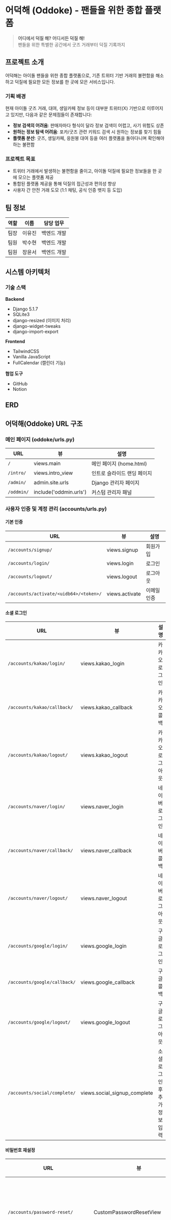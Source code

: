 # 어덕해 (Oddoke) - 팬들을 위한 종합 플랫폼

> **어디에서 덕질 해? 어디서든 덕질 해!**  
> 팬들을 위한 특별한 공간에서 굿즈 거래부터 덕질 기록까지

## 프로젝트 소개

어덕해는 아이돌 팬들을 위한 종합 플랫폼으로, 기존 트위터 기반 거래의 불편함을 해소하고 덕질에 필요한 모든 정보를 한 곳에 모은 서비스입니다.

### 기획 배경

현재 아이돌 굿즈 거래, 대여, 생일카페 정보 등이 대부분 트위터(X) 기반으로 이루어지고 있지만, 다음과 같은 문제점들이 존재합니다:

- **정보 검색의 어려움**: 판매자마다 형식이 달라 정보 검색이 어렵고, 사기 위험도 상존
- **원하는 정보 탐색 어려움**: 포카/굿즈 관련 키워드 검색 시 원하는 정보를 찾기 힘듦
- **플랫폼 분산**: 굿즈, 생일카페, 응원봉 대여 등을 여러 플랫폼을 돌아다니며 확인해야 하는 불편함

### 프로젝트 목표

- 트위터 거래에서 발생하는 불편함을 줄이고, 아이돌 덕질에 필요한 정보들을 한 곳에 모으는 플랫폼 제공
- 통합된 플랫폼 제공을 통해 덕질의 접근성과 편의성 향상
- 사용자 간 안전 거래 도모 (1:1 채팅, 공식 인증 뱃지 등 도입)

## 팀 정보

| 역할 | 이름 | 담당 업무 |
|------|------|-----------|
| 팀장 | 이유진 | 백엔드 개발 |
| 팀원 | 박수현 | 백엔드 개발 |
| 팀원 | 장윤서 | 백엔드 개발 |

## 시스템 아키텍처

### 기술 스택

**Backend**
- Django 5.1.7
- SQLite3
- django-resized (이미지 처리)
- django-widget-tweaks
- django-import-export

**Frontend**
- TailwindCSS
- Vanilla JavaScript
- FullCalendar (캘린더 기능)

**협업 도구**
- GitHub
- Notion

## ERD
## 어덕해(Oddoke) URL 구조

### 메인 페이지 (oddoke/urls.py)

| URL | 뷰 | 설명 |
|-----|-----|------|
| `/` | views.main | 메인 페이지 (home.html) |
| `/intro/` | views.intro_view | 인트로 슬라이드 랜딩 페이지 |
| `/admin/` | admin.site.urls | Django 관리자 페이지 |
| `/oddmin/` | include('oddmin.urls') | 커스텀 관리자 패널 |

### 사용자 인증 및 계정 관리 (accounts/urls.py)

#### 기본 인증
| URL | 뷰 | 설명 |
|-----|-----|------|
| `/accounts/signup/` | views.signup | 회원가입 |
| `/accounts/login/` | views.login | 로그인 |
| `/accounts/logout/` | views.logout | 로그아웃 |
| `/accounts/activate/<uidb64>/<token>/` | views.activate | 이메일 인증 |

#### 소셜 로그인
| URL | 뷰 | 설명 |
|-----|-----|------|
| `/accounts/kakao/login/` | views.kakao_login | 카카오 로그인 |
| `/accounts/kakao/callback/` | views.kakao_callback | 카카오 콜백 |
| `/accounts/kakao/logout/` | views.kakao_logout | 카카오 로그아웃 |
| `/accounts/naver/login/` | views.naver_login | 네이버 로그인 |
| `/accounts/naver/callback/` | views.naver_callback | 네이버 콜백 |
| `/accounts/naver/logout/` | views.naver_logout | 네이버 로그아웃 |
| `/accounts/google/login/` | views.google_login | 구글 로그인 |
| `/accounts/google/callback/` | views.google_callback | 구글 콜백 |
| `/accounts/google/logout/` | views.google_logout | 구글 로그아웃 |
| `/accounts/social/complete/` | views.social_signup_complete | 소셜 로그인 후 추가 정보 입력 |

#### 비밀번호 재설정
| URL | 뷰 | 설명 |
|-----|-----|------|
| `/accounts/password-reset/` | CustomPasswordResetView | 비밀번호 재설정 요청 |
| `/accounts/password-reset/sent/` | CustomPasswordResetDoneView | 재설정 메일 전송 완료 |
| `/accounts/password-reset/confirm/<uidb64>/<token>/` | CustomPasswordResetConfirmView | 비밀번호 재설정 확인 |
| `/accounts/password-reset/complete/` | CustomPasswordResetCompleteView | 재설정 완료 |

### 개인 전용 페이지 (my/)
| URL | 뷰 | 설명 |
|-----|-----|------|
| `/accounts/my/` | views.mypage | 마이페이지 |
| `/accounts/my/settings/` | views.settings_main | 설정 메인 |
| `/accounts/my/edit/profile/` | views.edit_profile_info | 프로필 정보 수정 |
| `/accounts/my/edit/image/` | views.edit_profile_image | 프로필 이미지 수정 |
| `/accounts/my/edit/fandom/` | views.fandom_verification | 팬덤 인증 |
| `/accounts/my/edit/bank/` | views.bank_settings | 계좌 설정 |
| `/accounts/my/edit/address/` | views.address_settings | 주소 설정 |
| `/accounts/my/edit/info/` | views.account_info | 계정 정보 |
| `/accounts/my/fandom-auth/` | views.upload_fandom_card | 팬덤 카드 업로드 |

#### 계좌 관리
| URL | 뷰 | 설명 |
|-----|-----|------|
| `/accounts/my/bank/register/` | views.bank_registration | 계좌 등록 |
| `/accounts/my/bank/modify/` | views.bank_modify | 계좌 수정 |
| `/accounts/my/bank/delete/` | views.bank_delete | 계좌 삭제 |

#### 주소 관리
| URL | 뷰 | 설명 |
|-----|-----|------|
| `/accounts/my/address/register/` | views.address_registration | 주소 등록 |
| `/accounts/my/address/modify/` | views.address_modify | 주소 수정 |
| `/accounts/my/address/delete/` | views.address_delete | 주소 삭제 |

#### 공개 페이지
| URL | 뷰 | 설명 |
|-----|-----|------|
| `/accounts/profile/<username>/` | views.profile | 사용자 프로필 |
| `/accounts/<username>/follow/` | views.follow | 팔로우/언팔로우 |
| `/accounts/<username>/follow-list/` | views.follow_list | 팔로우 목록 |
| `/accounts/<username>/reviews/` | views.review_home | 리뷰 홈 |
| `/accounts/<username>/review/write/` | views.write_review | 리뷰 작성 |

#### 공통 기능
| URL | 뷰 | 설명 |
|-----|-----|------|
| `/accounts/report/<app_name>/<category>/<post_id>/` | views.report_post | 게시글 신고 |
| `/accounts/report/<app_name>/<category>/<post_id>/form/` | views.get_report_form | 신고 폼 |
| `/accounts/report/user/<user_id>/` | views.report_user | 사용자 신고 |
| `/accounts/banner-request/` | views.submit_banner_request | 배너 신청 제출 |
| `/accounts/banner-request/form/` | views.banner_request_form | 배너 신청 폼 |

### 아티스트 관리 (artist/urls.py)

| URL | 뷰 | 설명 |
|-----|-----|------|
| `/artist/` | views.index | 아티스트 검색 및 찜 |
| `/artist/<artist_id>/toggle/` | views.toggle_favorite | 아티스트 찜하기 토글 |
| `/artist/autocomplete/` | views.autocomplete | 자동완성 |
| `/artist/artist-autocomplete/` | views.artist_only_autocomplete | 아티스트만 자동완성 |
| `/artist/<artist_id>/members/` | views.artist_members_ajax | 멤버 목록 Ajax |
| `/artist/member/<member_id>/follow-toggle/` | views.follow_member_ajax | 멤버 팔로우 토글 |

### 생일 달력 (bday_calendar/urls.py)

| URL | 뷰 | 설명 |
|-----|-----|------|
| `/calendar/` | views.birthday_calendar | 생일 달력 |
| `/calendar/events/` | views.birthday_events_api | 생일 이벤트 API |
| `/calendar/events/weekly/` | views.birthday_events_api | 주간 이벤트 API |
| `/calendar/save-ddok-point/` | views.save_ddok_point | 덕 포인트 저장 |
| `/calendar/today-birthdays/` | views.today_birthdays_api | 오늘 생일 API |
| `/calendar/api/save-birthday-ddok-points/` | views.save_birthday_ddok_points | 생일 게임 포인트 저장 |

### 채팅 (ddokchat/urls.py)

| URL | 뷰 | 설명 |
|-----|-----|------|
| `/ddokchat/room/<room_code>/` | views.chat_room | 채팅방 |
| `/ddokchat/start/<category>/<post_id>/` | views.get_or_create_chatroom | 채팅방 생성/연결 |
| `/ddokchat/upload_image/` | views.upload_image | 이미지 업로드 |
| `/ddokchat/complete/<room_code>/` | views.complete_trade | 거래 완료 |
| `/ddokchat/my/` | views.my_chatrooms | 내 채팅방 목록 |
| `/ddokchat/send-account/<room_code>/` | views.send_account_info | 계좌정보 전송 |
| `/ddokchat/send-address/<room_code>/` | views.send_address_info | 주소정보 전송 |
| `/ddokchat/check-fraud/` | views.check_account_fraud | 사기조회 |
| `/ddokchat/copy-account/` | views.copy_account_log | 계좌 복사 로그 |
| `/ddokchat/start-split/<post_id>/<user_id>/` | views.get_or_create_split_chatroom | 분철 채팅방 생성 |
| `/ddokchat/report-trade/<room_code>/` | views.report_trade_user | 거래 신고 |
| `/ddokchat/report-form/<room_code>/` | views.get_trade_report_form | 거래 신고 폼 |
| `/ddokchat/user-info/<room_code>/` | views.view_user_info | 사용자 정보 조회 |

### 채팅 API
| URL | 뷰 | 설명 |
|-----|-----|------|
| `/ddokchat/api/update-current-chatroom/` | views.update_current_chatroom | 현재 채팅방 업데이트 |
| `/ddokchat/api/clear-current-chatroom/` | views.clear_current_chatroom | 현재 채팅방 초기화 |
| `/ddokchat/api/current-chatroom-status/` | views.get_current_chatroom_status | 현재 채팅방 상태 |

## 덕담 - 커뮤니티 (ddokdam/urls.py)

### 메인 기능
| URL | 뷰 | 설명 |
|-----|-----|------|
| `/ddokdam/` | views.index | 덕담 메인 |
| `/ddokdam/create/` | views.post_create | 게시글 작성 |
| `/ddokdam/<category>/<post_id>/` | views.post_detail | 게시글 상세 |
| `/ddokdam/<category>/<post_id>/edit/` | views.post_edit | 게시글 수정 |
| `/ddokdam/<category>/<post_id>/delete/` | views.post_delete | 게시글 삭제 |

### 댓글 및 상호작용
| URL | 뷰 | 설명 |
|-----|-----|------|
| `/ddokdam/<category>/<post_id>/comments/create/` | views.comment_create | 댓글 작성 |
| `/ddokdam/<category>/<post_id>/comments/<comment_id>/delete/` | views.comment_delete | 댓글 삭제 |
| `/ddokdam/<category>/<post_id>/like/` | views.like_post | 좋아요 |

### Ajax API
| URL | 뷰 | 설명 |
|-----|-----|------|
| `/ddokdam/ajax/artist/<artist_id>/members/` | views.get_members_by_artist | 멤버 목록 |
| `/ddokdam/ajax/search_artists/` | views.search_artists | 아티스트 검색 |
| `/ddokdam/ajax/search_ddoksang_cafes/` | views.search_ddoksang_cafes | 덕생 카페 검색 |

### 카테고리별 페이지
| URL | 뷰 | 설명 |
|-----|-----|------|
| `/ddokdam/community/` | views.community_index | 덕담 한마디 |
| `/ddokdam/manner/` | views.manner_index | 예절 차리기 |
| `/ddokdam/bdaycafe/` | views.bdaycafe_index | 생카 후기 |

## 덕팜 - 굿즈 거래 (ddokfarm/urls.py)

### 메인 기능
| URL | 뷰 | 설명 |
|-----|-----|------|
| `/ddokfarm/` | views.index | 덕팜 메인 |
| `/ddokfarm/create/` | views.post_create | 게시글 작성 |
| `/ddokfarm/<category>/<post_id>/` | views.post_detail | 게시글 상세 |
| `/ddokfarm/<category>/<post_id>/edit/` | views.post_edit | 게시글 수정 |
| `/ddokfarm/<category>/<post_id>/delete/` | views.post_delete | 게시글 삭제 |

### 댓글 및 상호작용
| URL | 뷰 | 설명 |
|-----|-----|------|
| `/ddokfarm/<category>/<post_id>/comments/create/` | views.comment_create | 댓글 작성 |
| `/ddokfarm/<category>/<post_id>/comments/<comment_id>/delete/` | views.comment_delete | 댓글 삭제 |
| `/ddokfarm/<category>/<post_id>/like/` | views.like_post | 찜하기 |
| `/ddokfarm/<category>/<post_id>/mark-as-sold/` | views.mark_as_sold | 판매 완료 표시 |

### Ajax API
| URL | 뷰 | 설명 |
|-----|-----|------|
| `/ddokfarm/ajax/artist/<artist_id>/members/` | views.get_members_by_artist | 멤버 목록 |
| `/ddokfarm/ajax/search_artists/` | views.search_artists | 아티스트 검색 |
| `/ddokfarm/ajax/load_split_members_and_prices/` | views.load_split_members_and_prices | 분철 멤버/가격 로드 |

### 분철 관리
| URL | 뷰 | 설명 |
|-----|-----|------|
| `/ddokfarm/<category>/<post_id>/split-application/` | views.split_application | 분철 참여 신청 |
| `/ddokfarm/<category>/<post_id>/manage-applications/` | views.manage_split_applications | 분철 신청 관리 |
| `/ddokfarm/<category>/<post_id>/update-application-status/` | views.update_application_status | 신청 상태 업데이트 |

### 카테고리별 페이지
| URL | 뷰 | 설명 |
|-----|-----|------|
| `/ddokfarm/sell/` | views.sell_index | 판매 |
| `/ddokfarm/rental/` | views.rental_index | 대여 |
| `/ddokfarm/split/` | views.split_index | 분철 |

## 덕생 - 생일카페 (ddoksang/urls.py)

### 기본 페이지
| URL | 뷰 | 설명 |
|-----|-----|------|
| `/ddoksang/` | views.home_view | 덕생 홈 |
| `/ddoksang/map/` | views.map_view | 지도 |
| `/ddoksang/search/` | views.search_view | 검색 |
| `/ddoksang/tour_map/` | cafe_views.tour_map_view | 투어 지도 |

### 카페 관리
| URL | 뷰 | 설명 |
|-----|-----|------|
| `/ddoksang/create/` | views.cafe_create_view | 카페 등록 |
| `/ddoksang/create/success/<cafe_id>/` | views.cafe_create_success | 등록 성공 |
| `/ddoksang/cafe/<cafe_id>/` | views.cafe_detail_view | 카페 상세 |
| `/ddoksang/cafe/<cafe_id>/edit/` | views.cafe_edit_view | 카페 수정 |

### 사용자 기능
| URL | 뷰 | 설명 |
|-----|-----|------|
| `/ddoksang/my-cafes/` | views.my_cafes | 내 카페 목록 |
| `/ddoksang/favorites/` | views.my_favorites_view | 찜한 카페 |
| `/ddoksang/cafe/<cafe_id>/toggle-favorite/` | views.toggle_favorite | 찜하기 토글 |

### 미리보기
| URL | 뷰 | 설명 |
|-----|-----|------|
| `/ddoksang/preview/user/<cafe_id>/` | views.user_preview_cafe | 사용자 미리보기 |
| `/ddoksang/preview/admin/<cafe_id>/` | views.admin_preview_cafe | 관리자 미리보기 |

### API
| URL | 뷰 | 설명 |
|-----|-----|------|
| `/ddoksang/api/cafes/` | views.bday_cafe_list_api | 카페 목록 API |
| `/ddoksang/api/latest-cafes/` | api_views.latest_cafes_api | 최신 카페 API |
| `/ddoksang/api/cafe/<cafe_id>/quick/` | views.cafe_quick_view | 빠른 조회 API |
| `/ddoksang/api/nearby/` | views.nearby_cafes_api | 주변 카페 API |
| `/ddoksang/api/map-data/` | views.cafe_map_data_api | 지도 데이터 API |
| `/ddoksang/api/search-suggestions/` | views.search_suggestions_api | 검색 제안 API |
| `/ddoksang/cafe/check-duplicate/` | api_views.check_duplicate_cafe | 중복 확인 API |

### 관리자 기능
| URL | 뷰 | 설명 |
|-----|-----|------|
| `/ddoksang/admin/dashboard/` | views.admin_dashboard_view | 관리자 대시보드 |
| `/ddoksang/admin/cafes/` | views.admin_cafe_list | 관리자 카페 목록 |
| `/ddoksang/admin/cafe/<cafe_id>/approve/` | views.approve_cafe | 카페 승인 |
| `/ddoksang/admin/cafe/<cafe_id>/reject/` | views.reject_cafe | 카페 거절 |

### 이미지 관리
| URL | 뷰 | 설명 |
|-----|-----|------|
| `/ddoksang/image/upload/` | views.cafe_image_upload_view | 이미지 업로드 |
| `/ddoksang/image/<image_id>/delete/` | views.cafe_image_delete_view | 이미지 삭제 |

## 알림 (notifications/urls.py)

| URL | 뷰 | 설명 |
|-----|-----|------|
| `/notifications/` | views.notification_list | 알림 목록 |
| `/notifications/unread-count/` | views.unread_notification_count | 읽지 않은 알림 개수 |
| `/notifications/<notification_id>/goto/` | views.goto_content | 알림 내용으로 이동 |
| `/notifications/<notification_id>/read/` | views.mark_notification_read | 알림 읽음 처리 |
| `/notifications/mark-all-read/` | views.mark_all_notifications_read | 모든 알림 읽음 처리 |
| `/notifications/<notification_id>/delete/` | views.delete_notification | 알림 삭제 |

## FAQ (faq/urls.py)

| URL | 뷰 | 설명 |
|-----|-----|------|
| `/faq/api/faq_chat/` | faq_chat_api | FAQ 챗봇 API |
| `/faq/test/` | faq_test_page | FAQ 테스트 페이지 |

## 관리자 패널 (oddmin/urls.py)

### 메인 대시보드
| URL | 뷰 | 설명 |
|-----|-----|------|
| `/oddmin/` | views.admin_dashboard | 관리자 대시보드 |

### 생일카페 관리
| URL | 뷰 | 설명 |
|-----|-----|------|
| `/oddmin/cafes/` | views.cafe_list | 카페 목록 |
| `/oddmin/cafes/<cafe_id>/` | views.cafe_detail | 카페 상세 |
| `/oddmin/cafes/<cafe_id>/approve/` | views.approve_cafe | 카페 승인 |
| `/oddmin/cafes/<cafe_id>/reject/` | views.reject_cafe | 카페 거절 |

### 팬덤 인증 관리
| URL | 뷰 | 설명 |
|-----|-----|------|
| `/oddmin/fandom/` | views.fandom_list | 팬덤 인증 목록 |
| `/oddmin/fandom/<profile_id>/` | views.fandom_detail | 팬덤 인증 상세 |
| `/oddmin/fandom/<profile_id>/approve/` | views.approve_fandom | 팬덤 인증 승인 |
| `/oddmin/fandom/<profile_id>/reject/` | views.reject_fandom | 팬덤 인증 거절 |


## 프론트엔드 (React + TypeScript + Vite)
```
프론트엔드/
├── .eslintrc.cjs
├── .gitignore
├── index.html
├── package-lock.json
├── package.json
├── README.md
├── tsconfig.json
├── tsconfig.node.json
├── vite.config.ts
│
├── .vscode/
│   └── settings.json
│
└── src/
    ├── App.tsx
    ├── main.tsx
    ├── vite-env.d.ts
    │
    ├── apis/                              # API 관련 설정 및 DTO
    │   ├── index.ts
    │   ├── request/                       # 요청 DTO
    │   │   ├── auth/                      # 인증 관련
    │   │   │   ├── check-certification.request.dto.ts
    │   │   │   ├── email-certification.request.dto.ts
    │   │   │   ├── index.ts
    │   │   │   ├── sign-in.request.dto.ts
    │   │   │   └── sign-up.request.dto.ts
    │   │   ├── board/                     # 게시판 관련
    │   │   │   ├── index.ts
    │   │   │   ├── patch-board.request.dto.ts
    │   │   │   └── post-board.request.dto.ts
    │   │   ├── chat/                      # 채팅 관련
    │   │   │   └── post-chat-room.request.dto.ts
    │   │   └── user/                      # 사용자 관련
    │   │       ├── index.ts
    │   │       ├── patch-profile-image.request.dto.ts
    │   │       └── patch-profile.request.dto.ts
    │   └── response/                      # 응답 DTO
    │       ├── index.ts
    │       ├── response.dto.ts
    │       ├── auth/                      # 인증 응답
    │       │   ├── check-certification.response.dto.ts
    │       │   ├── email-certification.response.dto.ts
    │       │   ├── email-check.response.dto.ts
    │       │   ├── index.ts
    │       │   ├── sign-in.response.dto.ts
    │       │   └── sign-up.response.dto.ts
    │       ├── board/                     # 게시판 응답
    │       │   ├── delete-board.response.dto.ts
    │       │   ├── get-board-list.response.dto.ts
    │       │   ├── get-board.response.dto.ts
    │       │   ├── get-favorite-board-list.response.dto.ts
    │       │   ├── get-favorite.response.dto.ts
    │       │   ├── get-search-board-list.response.dto.ts
    │       │   ├── get-user-board-list.response.dto.ts
    │       │   ├── index.ts
    │       │   ├── patch-board.response.dto.ts
    │       │   ├── post-board.response.dto.ts
    │       │   └── put-favorite.response.dto.ts
    │       ├── chat/                      # 채팅 응답
    │       │   ├── get-chatroom-list.response.dto.ts
    │       │   ├── get-message.response.dto.ts
    │       │   ├── index.ts
    │       │   └── post-chat.response.dto.ts
    │       ├── search/                    # 검색 응답
    │       │   ├── get-popular-list.response.dto.ts
    │       │   ├── get-relation-list.response.ts
    │       │   └── index.ts
    │       └── user/                      # 사용자 응답
    │           ├── get-sign-in-user.response.dto.ts
    │           ├── get-user.response.dto.ts
    │           ├── index.ts
    │           ├── patch-profile-image.response.dto.ts
    │           └── patch-profile.response.dto.ts
    │
    ├── assets/                            # 정적 자원
    │   ├── icon/                          # 아이콘
    │   │   ├── back.png
    │   │   ├── check.png
    │   │   └── ...
    │   ├── idol/                          # 아이돌 관련 이미지
    │   │   ├── cover/                     # 커버 이미지
    │   │   │   ├── 8TURN.jpg
    │   │   │   ├── AB6IX.jpg
    │   │   │   └── ...
    │   │   └── logo/                      # 로고 이미지
    │   │       ├── 8TURN.jpg
    │   │       ├── AB6IX.jpg
    │   │       └── ...
    │   ├── logo/                          # 서비스 로고
    │   │   ├── logo.png
    │   │   └── logoWhite.png
    │   └── member/                        # 멤버 이미지
    │       └── default.png
    │
    ├── components/                        # 재사용 가능한 컴포넌트
    │   ├── auth-components.ts
    │   ├── board-item.tsx
    │   ├── idolList.ts
    │   ├── loading-screen.tsx
    │   ├── navigation-bar.tsx
    │   ├── pagination.tsx
    │   ├── product-item.tsx
    │   └── protected-route.tsx
    │
    ├── hooks/                             # 커스텀 훅
    │   ├── index.ts
    │   └── pagination.hook.ts
    │
    ├── mocks/                             # 모킹 데이터
    │   ├── board-list.mock.ts
    │   ├── board.mock.ts
    │   ├── index.ts
    │   └── product-list.mock.ts
    │
    ├── routes/                            # 페이지 컴포넌트
    │   ├── board.tsx                      # 게시판
    │   ├── boardUpdate.tsx               # 게시판 수정
    │   ├── cart.tsx                      # 장바구니
    │   ├── chat.tsx                      # 채팅
    │   ├── chatRoom.tsx                  # 채팅방
    │   ├── detail.tsx                    # 상세페이지
    │   ├── home.tsx                      # 홈
    │   ├── idol.tsx                      # 아이돌
    │   ├── join.tsx                      # 회원가입
    │   ├── login.tsx                     # 로그인
    │   ├── oauth.tsx                     # OAuth
    │   ├── register.tsx                  # 등록
    │   ├── search.tsx                    # 검색
    │   ├── searchWord.tsx                # 검색어
    │   ├── upload.tsx                    # 업로드
    │   ├── userPage.tsx                  # 사용자 페이지
    │   └── userUpdate.tsx                # 사용자 정보 수정
    │
    ├── services/                          # 비즈니스 로직 서비스
    │   └── ChatService.ts
    │
    ├── stores/                            # 상태 관리
    │   └── login-user.store.ts
    │
    ├── types/                             # 타입 정의
    │   ├── enum/                          # 열거형
    │   │   ├── index.ts
    │   │   └── response-code.enum.ts
    │   └── interface/                     # 인터페이스
    │       ├── board-list-item.interface.ts
    │       ├── board.interface.ts
    │       ├── chatroom-list-item.interface.ts
    │       ├── favorite-list-item.interface.ts
    │       ├── favorite.interface.ts
    │       ├── index.ts
    │       ├── product-list-item.interface.ts
    │       └── user.interface.ts
    │
    └── utils/                             # 유틸리티 함수
        └── index.ts
```

## 백엔드 (Django)
```
백엔드/
├── .config/                               # 설정 파일
│   └── uwsgi/
│
├── accounts/                              # 계정 관리 앱
│   ├── backup/
│   ├── management/
│   │   └── commands/
│   ├── migrations/
│   ├── services/
│   ├── templates/
│   │   ├── accounts/
│   │   └── emails/
│   └── templatetags/
│
├── artist/                                # 아티스트 관리 앱
│   ├── bday_crawling/                     # 생일 크롤링
│   ├── management/
│   │   └── commands/
│   ├── migrations/
│   ├── templates/
│   │   ├── artist/
│   │   └── components/
│   └── templatetags/
│
├── bday_calendar/                         # 생일 캘린더 앱
│   ├── migrations/
│   └── templates/
│       └── bday_calendar/
│
├── ddokchat/                              # 채팅 앱
│   ├── migrations/
│   ├── services/
│   ├── templates/
│   │   └── ddokchat/
│   └── templatetags/
│
├── ddokdam/                               # 딸기담 앱
│   ├── image/
│   ├── images/
│   ├── migrations/
│   └── templates/
│       └── ddokdam/
│
├── ddokfarm/                              # 딸기팜 앱
│   ├── images/
│   ├── migrations/
│   ├── templates/
│   │   └── ddokfarm/
│   └── templatetags/
│
├── ddoksang/                              # 딸기상 앱
│   ├── migrations/
│   ├── templates/
│   │   ├── admin/
│   │   └── ddoksang/
│   ├── templatetags/
│   ├── utils/
│   └── views/
│
├── faq/                                   # FAQ 앱
│   ├── migrations/
│   └── templates/
│       └── faq/
│
├── notifications/                         # 알림 앱
│   ├── migrations/
│   └── templates/
│       └── notifications/
│
├── oddmin/                                # 관리자 앱
│   ├── migrations/
│   └── templates/
│       └── oddmin/
│
├── media/                                 # 미디어 파일
│   ├── accounts/
│   │   └── profile/
│   ├── bday_cafes/
│   │   └── images/
│   ├── chat_images/
│   ├── ddokdam/
│   │   ├── image/
│   │   └── images/
│   ├── ddokfarm/
│   │   ├── image/
│   │   └── images/
│   ├── fandom_cards/
│   ├── image/
│   ├── profile/
│   └── user_banners/
│
├── static/                                # 정적 파일
│   ├── css/
│   │   ├── ddokchat/
│   │   └── intro/
│   ├── image/
│   │   ├── artist_logo/
│   │   ├── banner/
│   │   ├── member_namu_images/
│   │   └── slide/
│   └── js/
│       ├── ddokchat/
│       ├── intro/
│       └── post_form/
│
├── collectstatic/                         # 수집된 정적 파일
│   ├── admin/
│   │   ├── css/
│   │   ├── img/
│   │   └── js/
│   ├── css/
│   │   ├── ddokchat/
│   │   └── intro/
│   ├── django-browser-reload/
│   ├── image/
│   │   ├── artist_logo/
│   │   ├── banner/
│   │   ├── member_namu_images/
│   │   └── slide/
│   ├── import_export/
│   └── js/
│       ├── ddokchat/
│       ├── intro/
│       └── post_form/
│
├── templates/                             # 전역 템플릿
│   ├── components/
│   │   ├── index/
│   │   ├── post_detail/
│   │   └── post_form/
│   ├── includes/
│   └── main/
│       ├── components/
│       └── intro/
│
├── logs/                                  # 로그 파일
├── test/                                  # 테스트 파일
├── test_uploads/                          # 테스트 업로드
├── tmp/                                   # 임시 파일
├── utils/                                 # 유틸리티
├── venv/                                  # 가상환경
│   ├── etc/
│   ├── Include/
│   ├── Lib/
│   ├── Scripts/
│   └── share/
└── oddoke/                                # 메인 프로젝트 설정
```
## Accounts - 사용자 인증 및 계정 관리 시스템

### 주요 기능

#### 1. 다중 인증 시스템
- **일반 회원가입**: 이메일 기반 회원가입 및 이메일 인증
- **소셜 로그인**: 카카오, 네이버, 구글 OAuth 연동
- **통합 인증**: 일반 계정과 소셜 계정 통합 관리
- **프로필 완성**: 소셜 로그인 후 추가 정보 입력 단계

#### 2. 보안 강화 시스템
- **이메일 인증**: HTML 이메일 템플릿을 통한 계정 활성화
- **비밀번호 재설정**: 안전한 토큰 기반 비밀번호 재설정
- **데이터 암호화**: 계좌번호, 주소, 연락처 정보 암호화 저장
- **제재 관리**: 자동화된 사용자 제재 및 해제 시스템

#### 3. 프로필 관리
- **기본 프로필**: 닉네임, 프로필 이미지, 소개글 관리
- **팬덤 인증**: 공식 팬클럽 카드를 통한 팬덤 인증 시스템
- **계좌 정보**: 암호화된 은행 계좌 정보 등록 및 관리
- **배송 정보**: 암호화된 주소 및 연락처 정보 관리

#### 4. 소셜 기능
- **팔로우 시스템**: 사용자 간 팔로우/언팔로우 기능
- **신뢰덕 점수**: 거래 후기 기반 신뢰도 평가 시스템
- **매너 리뷰**: 거래 상대방에 대한 다면 평가 시스템
- **활동 기록**: 게시글, 댓글, 찜 목록 통합 관리
---
### 인증 및 로그인

#### 소셜 로그인 아키텍처
- **모듈화된 서비스**: 각 OAuth 제공자별 전용 서비스 클래스
- **공통 인터페이스**: BaseSocialAuthService 추상 클래스
- **통합 콜백**: 단일 엔드포인트에서 모든 소셜 로그인 처리
- **상태 관리**: SocialAccount 모델로 소셜 계정 정보 분리 관리

#### 보안 기능
- **CSRF 보호**: 모든 폼 요청에 CSRF 토큰 적용
- **State 검증**: OAuth 요청의 state 파라미터 검증
- **세션 관리**: 안전한 세션 생성 및 무효화
- **제재 미들웨어**: 제재된 사용자의 활동 실시간 차단
---
### 데이터 보안

#### 암호화 시스템
- **대칭 암호화**: Fernet 알고리즘 기반 민감 정보 암호화
- **분리 저장**: 암호화된 데이터와 검색용 데이터 분리
- **마스킹 표시**: 개인정보 조회 시 마스킹 처리
- **안전한 키 관리**: 환경변수를 통한 암호화 키 관리

#### 개인정보 보호
- **최소 수집**: 필요한 정보만 수집하는 원칙
- **동의 기반**: 사용자 동의하에 정보 수집 및 활용
- **접근 제한**: 본인만 접근 가능한 개인정보 관리
- **삭제 권한**: 사용자가 직접 정보 삭제 가능
---
### 관리자 기능

#### 사용자 관리
- **계정 현황**: 가입 방식, 제재 상태, 활동 통계 한눈에 확인
- **제재 관리**: 일괄 제재, 해제, 영구정지 처리
- **소셜 계정**: 소셜 로그인 연동 상태 및 ID 관리
- **팬덤 인증**: 팬덤 카드 승인/거절 일괄 처리

#### 신고 처리
- **신고 대시보드**: 모든 신고 내역 통합 관리
- **게시글 미리보기**: 신고된 게시글 내용 및 이미지 확인
- **일괄 처리**: 경고, 일시정지, 영구정지 일괄 적용
- **자동 삭제**: 신고 처리 시 해당 게시글 자동 삭제
---
### API 및 연동
- **다음 주소 API**: 주소 검색 및 좌표 변환
- **OAuth API**: 카카오, 네이버, 구글 소셜 로그인
- **이메일 API**: SMTP 기반 인증 메일 발송
- **파일 스토리지**: AWS S3 연동 이미지 업로드
---
### 성능 최적화

#### 쿼리 최적화
- **관계 최적화**: select_related, prefetch_related 적극 활용
- **인덱스 설정**: 자주 검색되는 필드에 데이터베이스 인덱스
- **쿼리 캐싱**: 자주 조회되는 통계 데이터 캐싱
- **N+1 방지**: 관련 객체 일괄 로드로 쿼리 수 최소화

#### 미들웨어 최적화
- **조건부 실행**: 필요한 경우에만 제재 확인 수행
- **캐시 활용**: 사용자 상태 정보 메모리 캐싱
- **예외 처리**: 오류 발생 시에도 서비스 중단 방지
- **로깅 최적화**: 디버깅을 위한 상세 로그 기록
---
### 기술적 특징

#### 모듈화된 아키텍처
- **서비스 레이어**: 비즈니스 로직을 서비스 클래스로 분리
- **유틸리티 분리**: 암호화, 포인트 관리 등 공통 기능 모듈화
- **믹스인 패턴**: 공통 기능을 믹스인으로 재사용
- **의존성 주입**: 설정값을 통한 유연한 기능 제어

#### 확장 가능한 설계
- **추상 클래스**: 소셜 로그인 확장을 위한 추상 기반 클래스
- **제네릭 관계**: ContentType을 활용한 범용 신고 시스템
- **설정 기반**: 포인트 비용, 제재 기간 등 설정으로 제어
- **이벤트 기반**: 사용자 활동에 따른 자동 포인트 적립

#### 보안 및 안정성
- **방어적 프로그래밍**: 모든 사용자 입력에 대한 검증
- **트랜잭션 관리**: 중요한 작업의 원자성 보장
- **롤백 지원**: 오류 발생 시 안전한 상태로 복구
- **감사 로그**: 중요한 작업의 추적 가능한 로그 기록
## 덕팜 (DdokFarm) - 굿즈 거래 플랫폼

### 주요 기능

#### 1. 거래 방식별 분류
- **양도 (판매/구매/교환)**: 포카, MD, 응원봉, 앨범 등의 중고 거래
- **대여**: 응원봉 등 용품의 단기 대여
- **분철**: 포토북이나 굿즈를 여러 명이 나누어 구매

#### 2. 상세한 상품 정보 관리
- **개별 가격 설정**: 여러 상품을 한 번에 올릴 때 각각 다른 가격 설정 가능
- **가격 미정 옵션**: 문의를 통한 협의 가능
- **상품 상태**: 미개봉, 거의 새것, 사용감 있음, 하자 있음
- **배송 방법**: 우체국 택배, 준등기, 반택, 끼택 등 다양한 옵션

#### 3. 교환 시스템
- **교환 정보 입력**: "내가 주는 것"과 "받고 싶은 것" 명시
- **교환 전용 게시글**: 교환해요 카테고리로 명확한 구분

#### 4. 분철 관리 시스템
- **멤버별 가격 설정**: 각 멤버마다 다른 가격 책정 가능
- **참여 신청 관리**: 총대가 참여자 승인/반려 관리
- **마감 멤버 표시**: 이미 선택된 멤버 시각적 구분
- **1:1 채팅**: 총대와 참여자 간 개별 소통
---
### 필터링 및 검색

#### 고급 필터 시스템
- **배송 방법**: 택배, 직거래 선택
- **상품 종류**: 포토카드, MD, 응원봉, 앨범, 기타
- **상품 상태**: 미개봉부터 하자 있음까지
- **가격 범위**: 최소/최대 가격 설정
- **거래 방식**: 팝니다/삽니다/교환해요 구분

#### 정렬 옵션
- 최신순
- 낮은 가격순
- 높은 가격순
- 찜 많은 순
---

### 안전 거래 시스템

#### 사용자 신뢰도
- **팬덤 인증**: 공식 팬클럽 인증 뱃지
- **매너 리뷰**: 거래 후 상호 평가 시스템
- **팔로우 기능**: 신뢰할 수 있는 거래자 관리

#### 신고 시스템
- **부적절한 게시물 신고**: 욕설, 혐오 발언, 불법 콘텐츠 등
- **사기 신고**: 거래 위반, 허위 정보 등
- **빠른 신고 처리**: 관리자 검토 후 조치

## 덕담 (DdokDam) - 아이돌 팬 커뮤니티

### 주요 기능

#### 1. 커뮤니티 카테고리
- **덕담 한마디**: 아이돌 관련 자유로운 이야기와 정보 공유
- **예절 차리기**: 콘서트, 팬미팅 등에서 필요한 예절템과 위치 정보 공유
- **생카 후기**: 생일카페 방문 후기 및 정보 공유

#### 2. 위치 기반 서비스 (예절 차리기)
- **카카오맵 연동**: 실시간 주소 검색 및 지도 표시
- **위치 정보 관리**: 좌표와 함께 정확한 위치 저장
- **지도 미리보기**: 게시글 작성 시 선택한 위치의 지도 확인 가능
- **상세 페이지 지도**: 게시글 조회 시 위치 정보를 지도로 시각화
- **외부 지도 연동**: 카카오맵 앱으로 바로 이동 가능

#### 3. 덕생 카페 연동 (생카 후기)
- **자동완성 검색**: 덕생 앱에 등록된 카페 정보 실시간 검색
- **카페 정보 연동**: 덕생의 카페 상세 정보 자동 삽입
- **운영 상태 표시**: 카페 운영 여부 실시간 확인
- **원클릭 이동**: 덕생 앱의 카페 상세 페이지로 바로 이동
- **유사도 기반 검색**: 카페명 유사도로 정확한 매칭

#### 4. 아티스트 및 멤버 관리
- **찜한 아티스트 필터**: 관심 있는 아티스트의 게시글만 선별 조회
- **멤버별 태그**: 특정 멤버 관련 게시글 분류 및 검색
- **아티스트 검색**: 한글/영문명 및 별명으로 아티스트 검색 지원
- **동적 멤버 로딩**: 아티스트 선택 시 해당 멤버 자동 로드
---
### 기술적 특징

#### 모듈화된 구조
- **카테고리별 모델 분리**: 각 커뮤니티 유형에 특화된 데이터 구조
- **공통 베이스 모델**: 중복 코드 최소화를 위한 추상 모델 활용
- **Generic Foreign Key**: 댓글 시스템의 다형성 구현

#### 외부 API 연동
- **카카오맵 API**: 위치 검색 및 지도 표시
- **ddoksang 앱 연동**: 생일카페 정보 실시간 동기화
- **순환 참조 방지**: 동적 import로 앱 간 의존성 관리

## 덕생 (DdokSang) - 생일카페 정보 플랫폼

### 주요 기능

#### 1. 생일카페 등록 및 관리
- **중복 확인 시스템**: 카페명, 아티스트, 멤버, 운영 기간을 기반으로 중복 카페 사전 검증
- **이미지 갤러리**: JSON 기반의 다중 이미지 업로드 및 관리 시스템
- **위치 정보**: 카카오맵 API 연동으로 정확한 위치 등록
- **승인 관리**: 관리자 승인 후 공개되는 3단계 상태 관리 (대기→승인→거절)

#### 2. 상세한 카페 정보 시스템
- **운영 정보**: 시작일/종료일 기반 운영 상태 자동 판별
- **특전 관리**: 일반 특전, 선착순 특전, 기타 특전 카테고리별 분류
- **이벤트 설명**: 카페별 상세 이벤트 내용 및 참여 방법
- **출처 정보**: X(트위터) 계정 연동으로 원본 정보 추적

#### 3. 지도 기반 서비스
- **실시간 지도**: 현재 운영중인 카페 위치 실시간 표시
- **투어맵**: 운영중인 카페들의 통합 지도 뷰
- **주변 카페 검색**: 반경 기반 근처 카페 자동 검색
- **위치별 필터링**: 지역별 카페 분류 및 검색

#### 4. 찜하기 및 개인화
- **카페 찜하기**: ManyToManyField 기반의 찜 목록 관리
- **개인 대시보드**: 등록한 카페 및 찜한 카페 통합 관리
- **최근 본 카페**: 쿠키 기반 최근 조회 카페 추적 (최대 10개)
- **상태별 필터링**: 운영중/예정/종료 카페별 분류 조회

---
### API 및 데이터 처리

#### RESTful API
- **카페 목록 API**: 운영중인 카페 목록 JSON 제공
- **지도 데이터 API**: 지도 표시용 카페 데이터 최적화
- **빠른 조회 API**: 모달창용 카페 상세 정보
- **주변 카페 API**: 위치 기반 근처 카페 검색

#### 중복 검증 API
- **실시간 중복 확인**: 카페 등록 전 중복 여부 사전 검증
- **유사도 알고리즘**: 한글 문자열 정규화 및 유사도 계산
- **날짜 겹침 검증**: 운영 기간 기반 중복 카페 판별
- **자모 분해 비교**: 한글 특성을 고려한 정확한 유사도 측정
---
### 성능 최적화

#### 데이터베이스 최적화
- **인덱스 설정**: 위도/경도, 날짜 범위, 상태별 인덱스 최적화
- **쿼리 최적화**: select_related, prefetch_related 활용
- **JSON 필드**: PostgreSQL JSON 필드를 활용한 이미지 갤러리

#### 캐싱 전략
- **페이지 캐싱**: 자주 접근되는 지도 페이지 5분 캐싱
- **쿼리 캐싱**: 관리자 통계 데이터 5분 캐싱
- **사용자별 캐싱**: 개인 찜 목록 캐싱 및 무효화

---
### 외부 서비스 연동

#### 카카오맵 API
- **주소 검색**: 실시간 주소 자동완성 및 좌표 변환
- **지도 표시**: 카페 위치 정확한 지도 마커 표시
- **길찾기**: 카카오맵 앱과 연동한 네비게이션 지원

#### 소셜 미디어 연동
- **X(트위터) 연동**: 카페 정보 출처 링크 및 계정 연결
- **URL 자동 변환**: @아이디 입력 시 자동 URL 변환
- **외부 링크**: 원본 소스로의 안전한 외부 링크 제공
---
### 기술적 특징

#### 모듈화된 아키텍처
- **유틸리티 분리**: map_utils, cafe_utils, favorite_utils 모듈화
- **뷰 분리**: base_views, cafe_views, api_views, admin_views 기능별 분리
- **메시지 중앙화**: messages.py를 통한 모든 사용자 메시지 중앙 관리

#### 확장 가능한 설계
- **JSON 기반 데이터**: 이미지 갤러리 JSON 필드로 유연한 확장
- **추상 모델**: 공통 기능 추상화로 코드 재사용성 향상
- **설정 중앙화**: settings를 통한 페이지 크기, 반경 등 설정 관리


---
## 연락처
```
프로젝트 링크: https://github.com/yourusername/oddoke
이슈 리포트: GitHub Issues
공식 트위터: @oddoke_official
```